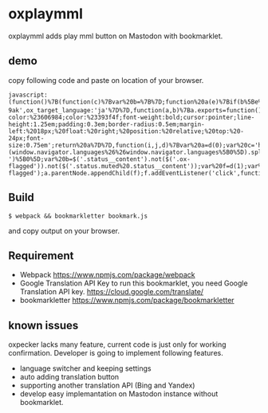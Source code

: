 # oxplaymml
oxplaymml adds play mml button on Mastodon with bookmarklet.

## demo

copy following code and paste on location of your browser.
```
javascript:(function()%7B(function(c)%7Bvar%20b=%7B%7D;function%20a(e)%7Bif(b%5Be%5D)%7Breturn%20b%5Be%5D.exports%7Dvar%20d=b%5Be%5D=%7Bi:e,l:false,exports:%7B%7D%7D;c%5Be%5D.call(d.exports,d,d.exports,a);d.l=true;return%20d.exports%7Da.m=c;a.c=b;a.i=function(a)%7Breturn%20a%7D;a.d=function(b,c,d)%7Bif(!a.o(b,c))%7BObject.defineProperty(b,c,%7Bconfigurable:false,enumerable:true,get:d%7D)%7D%7D;a.n=function(b)%7Bvar%20c=b%26%26b.__esModule%3Ffunction%20a()%7Breturn%20b%5B'default'%5D%7D:function%20a()%7Breturn%20b%7D;a.d(c,'a',c);return%20c%7D;a.o=function(a,b)%7Breturn%20Object.prototype.hasOwnProperty.call(a,b)%7D;a.p='';return%20a(a.s=2)%7D(%5Bfunction(a,b)%7Ba.exports=%7Bapi_key:'AIzaSyCzYjoqZrHUUUc4A9IKcZdbnaqecDB-9ak',ox_target_language:'ja'%7D%7D,function(a,b)%7Ba.exports=function()%7Bvar%20a=document.createElement('A');a.innerHTML='文/A';a.style.cssText='background-color:%23606984;color:%23393f4f;font-weight:bold;cursor:pointer;line-height:1.25em;padding:0.3em;border-radius:0.5em;margin-left:%2018px;%20float:%20right;%20position:%20relative;%20top:%20-24px;font-size:0.75em';return%20a%7D%7D,function(i,j,d)%7Bvar%20a=d(0);var%20c='https://translation.googleapis.com/language/translate/v2%3Fkey='+a.api_key;var%20g=a.ox_target_language;var%20h=(window.navigator.languages%26%26window.navigator.languages%5B0%5D).split('-')%5B0%5D;var%20b=$('.status__content').not($('.ox-flagged')).not($('.status.muted%20.status__content'));var%20f=d(1);var%20e=f();b.each(function(j)%7Bvar%20a=b%5Bj%5D;var%20h=a.textContent;var%20k='init';var%20f=e.cloneNode(true);var%20d=document.createElement('DIV');d.id='translation_'+Math.round(Math.random()*1e3);var%20i=d.id;a.appendChild(d);a.classList.add('ox-flagged');a.parentNode.appendChild(f);f.addEventListener('click',function()%7Bconsole.log('started');$.ajax(%7Btype:'GET',dataType:'jsonp',url:c,data:%7Bq:h,target:g%7D%7D).then(function(a)%7Bconsole.log(a.data.translations%5B0%5D.translatedText);$('%23'+i).after(a.data.translations%5B0%5D.translatedText)%7D,function()%7Bconsole.log('error')%7D)%7D,false)%7D)%7D%5D))%7D())
```

## Build

```
$ webpack && bookmarkletter bookmark.js
```

 and copy output on your browser.

## Requirement
- Webpack https://www.npmjs.com/package/webpack
- Google Translation API Key
to run this bookmarklet, you need Google Translation API key.
https://cloud.google.com/translate/
- bookmarkletter https://www.npmjs.com/package/bookmarkletter

## known issues
oxpecker lacks many feature, current code is just only for working confirmation.
Developer is going to implement following features.
- language switcher and keeping settings
- auto adding translation button
- supporting another translation API (Bing and Yandex)
- develop easy implemantation on Mastodon instance without bookmarklet.
